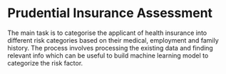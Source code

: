 # Prudential Insurance Assessment

The main task is to categorise the applicant of health insurance into different risk categories based on their medical, employment and family history. The process involves processing the existing data and finding relevant info which can be useful to build machine learning model to categorize the risk factor.
